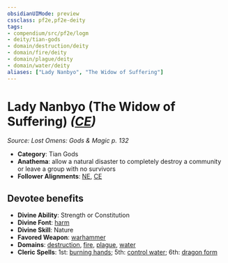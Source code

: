 ```yaml
---
obsidianUIMode: preview
cssclass: pf2e,pf2e-deity
tags:
- compendium/src/pf2e/logm
- deity/tian-gods
- domain/destruction/deity
- domain/fire/deity
- domain/plague/deity
- domain/water/deity
aliases: ["Lady Nanbyo", "The Widow of Suffering"]
---
```

# Lady Nanbyo (The Widow of Suffering) *([CE](/rules/traits/chaotic-evil-b1.md))*  
*Source: Lost Omens: Gods & Magic p. 132*  

- **Category**: Tian Gods
- **Anathema**: allow a natural disaster to completely destroy a community or leave a group with no survivors
- **Follower Alignments**: [NE](/rules/traits/neutral-evil-b1.md), [CE](/rules/traits/chaotic-evil-b1.md)

## Devotee benefits

- **Divine Ability**: Strength or Constitution
- **Divine Font**: [harm](/compendium/spells/harm.md)
- **Divine Skill**: Nature
- **Favored Weapon**: [warhammer](/compendium/equipment/items/warhammer.md)
- **Domains**: [destruction](/compendium/setting/domains.md#Destruction), [fire](/compendium/setting/domains.md#Fire), [plague](/compendium/setting/domains.md#Plague), [water](/compendium/setting/domains.md#Water)
- **Cleric Spells**: 1st: [burning hands](/compendium/spells/burning-hands.md); 5th: [control water](/compendium/spells/control-water.md); 6th: [dragon form](/compendium/spells/dragon-form.md)